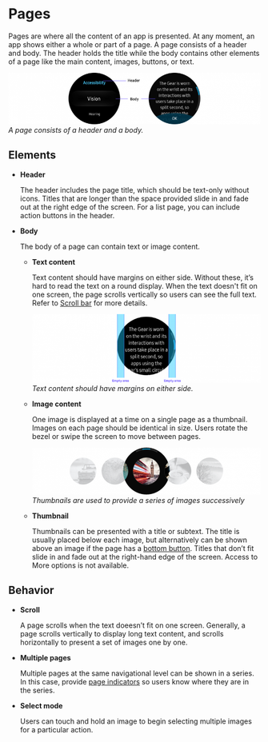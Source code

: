 # Pages

Pages are where all the content of an app is presented. At any moment, an app shows either a whole or part of a page. A page consists of a header and body. The header holds the title while the body contains other elements of a page like the main content, images, buttons, or text.

![](media/ui_components_10.1.0-850x174.png)  
*A page consists of a header and a body.*

## Elements

-   **Header**

    The header includes the page title, which should be text-only without icons. Titles that are longer than the space provided slide in and fade out at the right edge of the screen. For a list page, you can include action buttons in the header.

-   **Body**

    The body of a page can contain text or image content.

    -   **Text content**

        Text content should have margins on either side. Without these, it’s hard to read the text on a round display. When the text doesn't fit on one screen, the page scrolls vertically so users can see the full text. Refer to [Scroll bar](scroll-bars.md) for more details.

        ![](media/ui_components_10.1.1_1-664x200.png)  
        *Text content should have margins on either side.*

    -   **Image content**

        One image is displayed at a time on a single page as a thumbnail. Images on each page should be identical in size. Users rotate the bezel or swipe the screen to move between pages.

        ![](media/ui_components_10.1.1_2-850x174.png)  
        *Thumbnails are used to provide a series of images successively*

    -   **Thumbnail**

        Thumbnails can be presented with a title or subtext. The title is usually placed below each image, but alternatively can be shown above an image if the page has a [bottom button](buttons.md#bottom_button). Titles that don’t fit slide in and fade out at the right-hand edge of the screen. Access to More options is not available.

## Behavior

-   **Scroll**

    A page scrolls when the text doeesn’t fit on one screen. Generally, a page scrolls vertically to display long text content, and scrolls horizontally to present a set of images one by one.

-   **Multiple pages**

    Multiple pages at the same navigational level can be shown in a series. In this case, provide [page indicators](page-indicators.md) so users know where they are in the series.

-   **Select mode**

    Users can touch and hold an image to begin selecting multiple images for a particular action.

